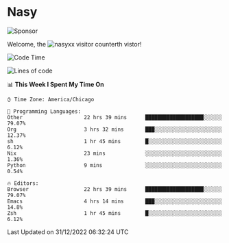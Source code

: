 # Nasy

<!--
<p align="center">
<img height="200" src="https://github-readme-stats.vercel.app/api?username=nasyxx&count_private=true&show_icons=true&theme=dracula&include_all_commits=true"/>
<img height="200" src="https://github-readme-stats.vercel.app/api/top-langs/?username=nasyxx&theme=dracula&hide=html,jupyter+notebook&count_private=true&show_icons=true"/>
</p>

  
----------------
-->

![Sponsor](https://img.shields.io/static/v1.svg?label=Sponsor&message=%E2%9D%A4&logo=GitHub&style=flat&color=pink)
 
Welcome, the ![nasyxx visitor counter](https://count.getloli.com/get/@nasyxx?theme=rule34)th vistor!
 
<!--START_SECTION:waka-->
![Code Time](http://img.shields.io/badge/Code%20Time-2%2C995%20hrs%2054%20mins-blue)

![Lines of code](https://img.shields.io/badge/From%20Hello%20World%20I%27ve%20Written-5%20Million%20lines%20of%20code-blue)

📊 **This Week I Spent My Time On** 

```text
⌚︎ Time Zone: America/Chicago

💬 Programming Languages: 
Other                    22 hrs 39 mins      ███████████████████░░░░░░   79.07% 
Org                      3 hrs 32 mins       ███░░░░░░░░░░░░░░░░░░░░░░   12.37% 
sh                       1 hr 45 mins        █░░░░░░░░░░░░░░░░░░░░░░░░   6.12% 
Nix                      23 mins             ░░░░░░░░░░░░░░░░░░░░░░░░░   1.36% 
Python                   9 mins              ░░░░░░░░░░░░░░░░░░░░░░░░░   0.54%

🔥 Editors: 
Browser                  22 hrs 39 mins      ███████████████████░░░░░░   79.07% 
Emacs                    4 hrs 14 mins       ███░░░░░░░░░░░░░░░░░░░░░░   14.8% 
Zsh                      1 hr 45 mins        █░░░░░░░░░░░░░░░░░░░░░░░░   6.12%

```


 Last Updated on 31/12/2022 06:32:24 UTC
<!--END_SECTION:waka-->

<!-- ![visitors](https://visitor-badge.laobi.icu/badge?page_id=nasyxx.nasyxx) -->
